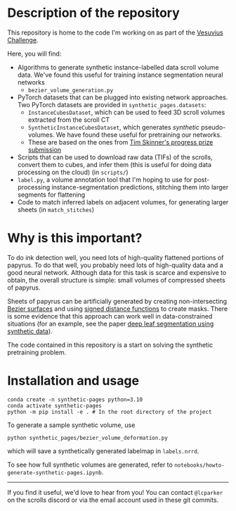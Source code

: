# Description of the repository
This repository is home to the code I'm working on as part of the [Vesuvius Challenge](https://scrollprize.org).

Here, you will find:
* Algorithms to generate synthetic instance-labelled data scroll volume data. We've found this useful for training instance segmentation neural networks 
    - `bezier_volume_generation.py`
* PyTorch datasets that can be plugged into existing network approaches. Two PyTorch datasets are provided in `synthetic_pages.datasets`:
    - `InstanceCubesDataset`, which can be used to feed 3D scroll volumes extracted from the scroll CT
    - `SyntheticInstanceCubesDataset`, which generates *synthetic* pseudo-volumes. We have found these useful for pretraining our networks.
    - These are based on the ones from [Tim Skinner's progress prize submission](https://github.com/tspersonalgithub/december_2024_progress_submission)
* Scripts that can be used to download raw data (TIFs) of the scrolls, convert them to cubes, and infer them (this is useful for doing data processing on the cloud) (in `scripts/`)
* `label.py`, a volume annotation tool that I'm hoping to use for post-processing instance-segmentation predictions, stitching them into larger segments for flattening
* Code to match inferred labels on adjacent volumes, for generating larger sheets (in `match_stitches`)

# Why is this important?
To do ink detection well, you need lots of high-quality flattened portions of papyrus. To do that well, you probably need lots of high-quality data and a good neural network. Although data for this task is scarce and expensive to obtain, the overall structure is simple: small volumes of compressed sheets of papyrus. 

Sheets of papyrus can be artificially generated by creating non-intersecting [Bezier surfaces](https://en.wikipedia.org/wiki/B%C3%A9zier_surface) and using [signed distance functions](https://en.wikipedia.org/wiki/Signed_distance_function) to create masks. There is some evidence that this approach can work well in data-constrained situations (for an example, see the paper [deep leaf segmentation using synthetic data](https://arxiv.org/pdf/1807.10931)).

The code contained in this repository is a start on solving the synthetic pretraining problem.

# Installation and usage
```
conda create -n synthetic-pages python=3.10
conda activate synthetic-pages
python -m pip install -e . # In the root directory of the project
```

To generate a sample synthetic volume, use
```
python synthetic_pages/bezier_volume_deformation.py
```
which will save a synthetically generated labelmap in `labels.nrrd`.

To see how full synthetic volumes are generated, refer to `notebooks/howto-generate-synthetic-pages.ipynb`.

----
If you find it useful, we'd love to hear from you! You can contact `@lcparker` on the scrolls discord or via the email account used in these git commits.
